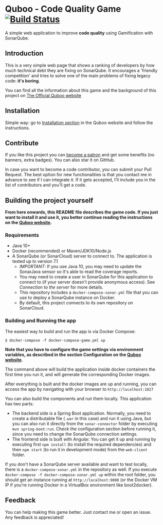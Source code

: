 # Quboo - Code Quality Game [![Build Status](https://travis-ci.org/mechero/code-quality-game.svg?branch=master)](https://travis-ci.org/mechero/code-quality-game)

A simple web application to improve **code quality** using Gamification with SonarQube.

## Introduction

This is a very simple web page that shows a ranking of developers by how much technical debt they are fixing on SonarQube. It encourages a 'friendly competition' and tries to solve one of the main problems of fixing legacy code: **it's boring**.

You can find all the information about this game and the background of this project on [The Official Quboo website](https://quboo.tpd.io)

## Installation

Simple way: go to [Installation section](https://quboo.tpd.io/docs/installation) in the Quboo website and follow the instructions.

## Contribute

If you like this project you can [become a patron](https://www.patreon.com/quboo) and get some benefits (no banners, extra badges). You can also star it on GitHub.

In case you want to become a code contributor, you can submit your Pull Request. The best option for new functionalities is that you contact me in advance to see if I can integrate it. If it gets accepted, I'll include you in the list of contributors and you'll get a code.

## Building the project yourself

**From here onwards, this README file describes the game code. If you just want to install it and use it, you better continue reading the instructions on the [Quboo website](https://quboo.tpd.io).**

### Requirements

* Java 10+
* Docker (recommended) or Maven/JDK10/Node.js
* A SonarQube (or SonarCloud) server to connect to. The application is tested up to version 7.1
  * *IMPORTANT*: If you use Java 10, you may need to update the SonarJava sensor so it's able to read the coverage reports.
  * You may need to create a user in SonarQube for this application to connect to (if your server doesn't provide anonymous access). See *Connection to the server* for more details.
  * This repository includes a `docker-compose-sonar.yml` file that you can use to deploy a SonarQube instance on Docker.
  * By default, this project connects to its own repository on SonarCloud.

### Building and Running the app

The easiest way to build and run the app is via Docker Compose:

```
$ docker-compose -f docker-compose-game.yml up
```

**Note that you have to configure the game settings via environment variables, as described in the section Configuration on the [Quboo website](https://quboo.tpd.io).**

The command above will build the application inside docker containers the first time you run it, and will generate the corresponding Docker images.

After everything is built and the docker images are up and running, you can access the app by navigating with your browser to `http://localhost:1827`

You can also build the components and run them locally. This application has two parts:

- The backend side is a Spring Boot application. Normally, you need to create a distributable file (`.war` in this case) and run it using Java, but you can also run it directly from the `sonar-connector` folder by executing `mvn spring-boot:run`. Check the configuration section before running it, since you need to change the SonarQube connection settings.
- The frontend side is built with Angular. You can get it up and running by executing first `npm install` (to install the required dependencies) and then `npm start` (to run it in development mode) from the `web-client` folder.

If you don't have a SonarQube server available and want to test locally, there is a `docker-compose-sonar.yml` in the repository as well. If you execute `docker-compose -f docker-compose-sonar.yml up` within the root folder, you should get an instance running at `http://localhost:9000` (or the Docker VM IP if you're running Docker in a VirtualBox environment like boot2docker).

## Feedback

You can help making this game better. Just contact me or open an issue. Any feedback is appreciated!
